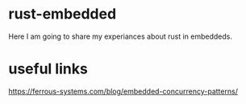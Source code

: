 # rust-embedded
Here I am going to share my experiances about rust in embeddeds. 

# useful links
https://ferrous-systems.com/blog/embedded-concurrency-patterns/
